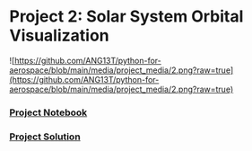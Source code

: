 # Project 2: Solar System Orbital Visualization

![https://github.com/ANG13T/python-for-aerospace/blob/main/media/project_media/2.png?raw=true](https://github.com/ANG13T/python-for-aerospace/blob/main/media/project_media/2.png?raw=true)

### [Project Notebook](https://github.com/ANG13T/python-for-aerospace/blob/main/Chapter%202%20-%20Libraries%20and%20Data%20Visualization/Project%20-%20Solar%20System%20Orbital%20Visualization/Solar_System_Visualization.ipynb)

### [Project Solution](https://github.com/ANG13T/python-for-aerospace/blob/main/Chapter%202%20-%20Libraries%20and%20Data%20Visualization/Project%20-%20Solar%20System%20Orbital%20Visualization/Solution.ipynb)
